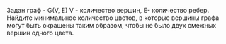 Задан граф - G(V, E) V - количество вершин, E- количество ребер. 
Найдите минимальное количество цветов, в которые вершины графа могут быть окрашены таким образом, чтобы не было двух смежных вершин одного цвета. 
